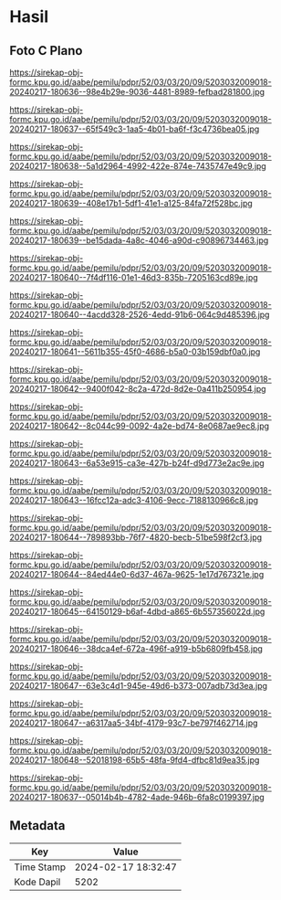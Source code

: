 # Hasil

## Foto C Plano

https://sirekap-obj-formc.kpu.go.id/aabe/pemilu/pdpr/52/03/03/20/09/5203032009018-20240217-180636--98e4b29e-9036-4481-8989-fefbad281800.jpg

https://sirekap-obj-formc.kpu.go.id/aabe/pemilu/pdpr/52/03/03/20/09/5203032009018-20240217-180637--65f549c3-1aa5-4b01-ba6f-f3c4736bea05.jpg

https://sirekap-obj-formc.kpu.go.id/aabe/pemilu/pdpr/52/03/03/20/09/5203032009018-20240217-180638--5a1d2964-4992-422e-874e-7435747e49c9.jpg

https://sirekap-obj-formc.kpu.go.id/aabe/pemilu/pdpr/52/03/03/20/09/5203032009018-20240217-180639--408e17b1-5df1-41e1-a125-84fa72f528bc.jpg

https://sirekap-obj-formc.kpu.go.id/aabe/pemilu/pdpr/52/03/03/20/09/5203032009018-20240217-180639--be15dada-4a8c-4046-a90d-c90896734463.jpg

https://sirekap-obj-formc.kpu.go.id/aabe/pemilu/pdpr/52/03/03/20/09/5203032009018-20240217-180640--7f4df116-01e1-46d3-835b-7205163cd89e.jpg

https://sirekap-obj-formc.kpu.go.id/aabe/pemilu/pdpr/52/03/03/20/09/5203032009018-20240217-180640--4acdd328-2526-4edd-91b6-064c9d485396.jpg

https://sirekap-obj-formc.kpu.go.id/aabe/pemilu/pdpr/52/03/03/20/09/5203032009018-20240217-180641--5611b355-45f0-4686-b5a0-03b159dbf0a0.jpg

https://sirekap-obj-formc.kpu.go.id/aabe/pemilu/pdpr/52/03/03/20/09/5203032009018-20240217-180642--9400f042-8c2a-472d-8d2e-0a411b250954.jpg

https://sirekap-obj-formc.kpu.go.id/aabe/pemilu/pdpr/52/03/03/20/09/5203032009018-20240217-180642--8c044c99-0092-4a2e-bd74-8e0687ae9ec8.jpg

https://sirekap-obj-formc.kpu.go.id/aabe/pemilu/pdpr/52/03/03/20/09/5203032009018-20240217-180643--6a53e915-ca3e-427b-b24f-d9d773e2ac9e.jpg

https://sirekap-obj-formc.kpu.go.id/aabe/pemilu/pdpr/52/03/03/20/09/5203032009018-20240217-180643--16fcc12a-adc3-4106-9ecc-7188130966c8.jpg

https://sirekap-obj-formc.kpu.go.id/aabe/pemilu/pdpr/52/03/03/20/09/5203032009018-20240217-180644--789893bb-76f7-4820-becb-51be598f2cf3.jpg

https://sirekap-obj-formc.kpu.go.id/aabe/pemilu/pdpr/52/03/03/20/09/5203032009018-20240217-180644--84ed44e0-6d37-467a-9625-1e17d767321e.jpg

https://sirekap-obj-formc.kpu.go.id/aabe/pemilu/pdpr/52/03/03/20/09/5203032009018-20240217-180645--64150129-b6af-4dbd-a865-6b557356022d.jpg

https://sirekap-obj-formc.kpu.go.id/aabe/pemilu/pdpr/52/03/03/20/09/5203032009018-20240217-180646--38dca4ef-672a-496f-a919-b5b6809fb458.jpg

https://sirekap-obj-formc.kpu.go.id/aabe/pemilu/pdpr/52/03/03/20/09/5203032009018-20240217-180647--63e3c4d1-945e-49d6-b373-007adb73d3ea.jpg

https://sirekap-obj-formc.kpu.go.id/aabe/pemilu/pdpr/52/03/03/20/09/5203032009018-20240217-180647--a6317aa5-34bf-4179-93c7-be797f462714.jpg

https://sirekap-obj-formc.kpu.go.id/aabe/pemilu/pdpr/52/03/03/20/09/5203032009018-20240217-180648--52018198-65b5-48fa-9fd4-dfbc81d9ea35.jpg

https://sirekap-obj-formc.kpu.go.id/aabe/pemilu/pdpr/52/03/03/20/09/5203032009018-20240217-180637--05014b4b-4782-4ade-946b-6fa8c0199397.jpg


## Metadata

| Key        | Value               |
| ---------- | ------------------- |
| Time Stamp | 2024-02-17 18:32:47 |
| Kode Dapil | 5202                |



